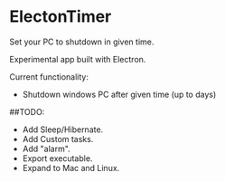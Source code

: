 # ElectonTimer

Set your PC to shutdown in given time.

Experimental app built with Electron.

Current functionality:
- Shutdown windows PC after given time (up to days)

##TODO:
- Add Sleep/Hibernate.
- Add Custom tasks.
- Add "alarm".
- Export executable.
- Expand to Mac and Linux.
